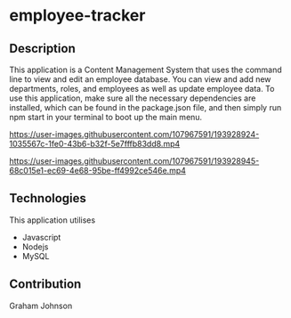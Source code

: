 # employee-tracker

## Description
This application is a Content Management System that uses the command line to view and edit an employee database. You can view and add new departments, roles, and employees as well as update employee data.
To use this application, make sure all the necessary dependencies are installed, which can be found in the package.json file, and then simply run npm start in your terminal to boot up the main menu.



https://user-images.githubusercontent.com/107967591/193928924-1035567c-1fe0-43b6-b32f-5e7fffb83dd8.mp4




https://user-images.githubusercontent.com/107967591/193928945-68c015e1-ec69-4e68-95be-ff4992ce546e.mp4




## Technologies
This application utilises
* Javascript
* Nodejs
* MySQL

## Contribution
Graham Johnson
